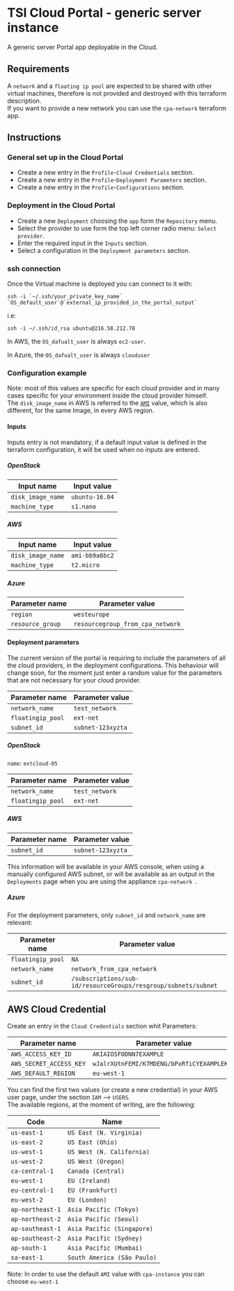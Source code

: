 # TSI Cloud Portal - generic server instance

A generic server Portal app deployable in the Cloud.  

## Requirements

A `network` and a `floating ip pool` are expected to be shared with other virtual machines, therefore is not provided and destroyed with this terraform description.  
If you want to provide a new network you can use the `cpa-network` terraform app.  

## Instructions

### General set up in the Cloud Portal

- Create a new entry in the `Profile`-`Cloud Credentials` section.  
- Create a new entry in the `Profile`-`Deployment Parameters` section.  
- Create a new entry in the `Profile`-`Configurations` section.

### Deployment in the Cloud Portal

- Create a new `Deployment` choosing the `app` form the `Repository` menu.  
- Select the provider to use form the top left corner radio menu: `Select provider`.  
- Enter the required input in the `Inputs` section.  
- Select a configuration in the `Deployment parameters` section.  

###  ssh connection

Once the Virtual machine is deployed you can connect to it with:

```
ssh -i `~/.ssh/your_private_key_name` `OS_default_user`@`external_ip_provided_in_the_portal_output`
```

i.e:

```
ssh -i ~/.ssh/id_rsa ubuntu@216.58.212.78
```

In AWS, the `OS_dafualt_user` is always `ec2-user`.

In Azure, the `OS_dafualt_user` is always `clouduser`


### Configuration example

Note: most of this values are specific for each cloud provider and in many cases specific for your environment inside the cloud provider himself.  
The `disk_image_name` in AWS is referred to the [`AMI`](http://docs.aws.amazon.com/AWSEC2/latest/UserGuide/AMIs.html) value, which is also different, for the same Image, in every AWS region.

#### Inputs

Inputs entry is not mandatory, if a default input value is defined in the terraform configuration, it will be used when no inputs are entered.

##### OpenStack

| Input name            | Input value |
| ---                   | --- |
| `disk_image_name`     | `ubuntu-16.04` |
| `machine_type`        | `s1.nano` |


##### AWS

| Input name            | Input value |
| ---                   | --- |
| `disk_image_name`     | `ami-bb9a6bc2` |
| `machine_type`        | `t2.micro` |

##### Azure

| Parameter name        | Parameter value |
| ---                   | --- |
| `region`            	| `westeurope` |
| `resource_group`     	| `resourcegroup_from_cpa_network` |

#### Deployment parameters

The current version of the portal is requiring to include the parameters of all the cloud providers, in the deployment configurations. This behaviour will change soon, for the moment just enter a random value for the parameters that are not necessary for your cloud provider.

| Parameter name        | Parameter value |
| ---                   | --- |
| `network_name`        | `test_network` |
| `floatingip_pool`     | `ext-net` |
| `subnet_id`           | `subnet-123xyzta` |


##### OpenStack

`name`: `extcloud-05`

| Parameter name        | Parameter value |
| ---                   | --- |
| `network_name`        | `test_network` |
| `floatingip_pool`     | `ext-net` |

##### AWS

| Parameter name        | Parameter value |
| ---                   | --- |
| `subnet_id`           | `subnet-123xyzta` |

This information will be available in your AWS console, when using a manually configured AWS subnet, or will be available as an output in the `Deployments` page when you are using the appliance `cpa-network `.

##### Azure

For the deployment parameters, only `subnet_id` and `network_name` are relevant:

| Parameter name        | Parameter value |
| ---                   | --- |
| `floatingip_pool`   	| `NA` |
| `network_name`        | `network_from_cpa_network` |
| `subnet_id`           | `/subscriptions/sub-id/resourceGroups/resgroup/subnets/subnet`

## AWS Cloud Credential

Create an entry in the `Cloud Credentials` section whit Parameters:

| Parameter name        | Parameter value |
| ---                   | --- |
|`AWS_ACCESS_KEY_ID`    | `AKIAIOSFODNN7EXAMPLE`|
|`AWS_SECRET_ACCESS_KEY`| `wJalrXUtnFEMI/K7MDENG/bPxRfiCYEXAMPLEKEY`|
|`AWS_DEFAULT_REGION`   | `eu-west-1`|

You can find the first two values (or create a new credential) in your AWS user page, under the section `IAM` --> `USERS`.  
The available regions, at the moment of writing, are the following:

|Code              | Name|
| ---              | --- |
|`us-east-1`       |`US East (N. Virginia)`|
|`us-east-2`       |`US East (Ohio)`|
|`us-west-1`       |`US West (N. California)`|
|`us-west-2`       |`US West (Oregon)`|
|`ca-central-1`    |`Canada (Central)`|
|`eu-west-1`       |`EU (Ireland)`|
|`eu-central-1`    |`EU (Frankfurt)`|
|`eu-west-2`       |`EU (London)`|
|`ap-northeast-1`  |`Asia Pacific (Tokyo)`|
|`ap-northeast-2`  |`Asia Pacific (Seoul)`|
|`ap-southeast-1`  |`Asia Pacific (Singapore)`|
|`ap-southeast-2`  |`Asia Pacific (Sydney)`|
|`ap-south-1`      |`Asia Pacific (Mumbai)`|
|`sa-east-1`       |`South America (São Paulo)`|

Note: In order to use the default `AMI` value with `cpa-instance` you can choose `eu-west-1`

